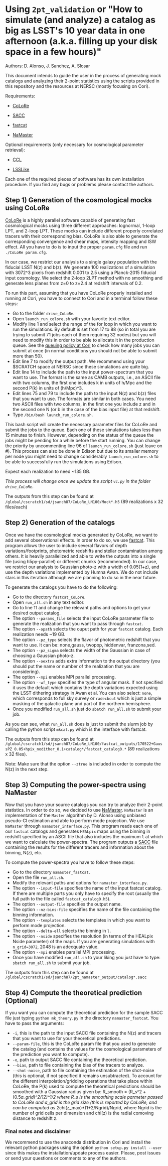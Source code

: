 # Using `2pt_validation` or "How to simulate (and analyze) a catalog as big as LSST's 10 year data in one afternoon (a.k.a. filling up your disk space in a few hours)"

Authors: D. Alonso, J. Sanchez, A. Slosar

This document intends to guide the user in the process of generating mock catalogs and analyzing their 2-point statistics using the scripts provided in this repository and the resources at NERSC (mostly focusing on Cori).

Requirements:

* [CoLoRe](https://github.com/damonge/colore)

* [SACC](https://github.com/LSSTDESC/sacc)

* [fastcat](https://github.com/slosar/fastcat)

* [NaMaster](https://github.com/damonge/namaster)

Optional requirements (only necessary for cosmological parameter retrieval):

* [CCL](https://github.com/LSSTDESC/CCL)

* [LSSLike](https://github.com/LSSTDESC/LSSLike)

Each one of the required pieces of software has its own installation procedure. If you find any bugs or problems please contact the authors.

## Step 1) Generation of the cosmological mocks using CoLoRe

[CoLoRe](https://github.com/damonge/colore) is a highly parallel software capable of generating fast cosmological mocks using three different approaches: lognormal, 1-loop LPT, and 2-loop LPT. These mocks can include different properly correlated tracers with their corresponding bias. CoLoRe is also able to generate the corresponding convergence and shear maps, intensity mapping and ISW effect. All you have to do is to input the proper `param.cfg` file and run `./CoLoRe param.cfg`.

In our case, we restrict our analysis to a single galaxy population with the fiducial LSST N(z) and b(z). We generate 100 realizations of a simulation with 3072^3 pixels from redshift 0.001 to 2.5 using a Planck-2015 fiducial input cosmology. We select the 2-loop 2LPT method with no smoothing and generate lens planes from z=0 to z=2.4 at redshift intervals of 0.2.

To run this part, assuming that you have CoLoRe properly installed and running at Cori, you have to connect to Cori and in a terminal follow these steps:

* Go to the folder `drive_CoLoRe`.
* Open `launch_run_colore.sh` with your favorite text editor.
* Modify line 1 and select the range of the for loop in which you want to run the simulations. By default is set from 17 to 88 (so in total you are trying to submit 71 jobs each of them requiring 32 nodes) but you will need to modify this in order to be able to allocate it in the production queue. See the [queuing policy at Cori](http://www.nersc.gov/users/computational-systems/cori/running-jobs/queues-and-policies/) to check how many jobs you can submit at once (in normal conditions you should not be able to submit more than 50). 
* Edit line 7 to modify the output path. We recommend using your $SCRATCH space at NERSC since these simulations are quite big.
* Edit line 14 to include the path to the input power-spectrum that you want to use. The format is the same as CAMB outputs, i.e., an ASCII file with two columns, the first one includes k in units of h/Mpc and the second P(k) in units of (h/Mpc)^3.
* Edit lines 75 and 79 to include the path to the input N(z) and b(z) files that you want to use. The formats are similar in both cases. You need two ASCII files with two columns, in the first one you include z and in the second one N (or b in the case of the bias input file) at that redshift.
* Type `/bin/bash launch_run_colore.sh`.

This bash script will create the necessary parameter files for CoLoRe and submit the jobs to the queue. Each one of these simulations takes less than 15 minutes to finish. However, depending on the status of the queue the jobs might be pending for a while before the start running. You can change the priority by uncommenting line 96 of `launch_run_colore.sh` (just leave on #). This process can also be done in Edison but due to its smaller memory per node you might need to change considerably `launch_run_colore.sh` to be able to successfully run the simulations using Edison.

Expect each realization to need ~135 GB.

_This process will change once we update the script `vc.py` in the folder `drive_CoLoRe`_.

The outputs from this step can be found at `/global/cscratch1/sd/jsanch87/CoLoRe_LN100/Mock*.h5` (89 realizations x 32 files/each)

## Step 2) Generation of the catalogs

Once we have the cosmological mocks generated by CoLoRe, we want to add several observational effects. In order to do so, we use [fastcat](https://github.com/slosar/fastcat). This program allows the user to include several flavors of depth variations/footprints, photometric redshifts and stellar contamination among others. It is heavily parallelized and able to write the outputs into a single file (using h5py-parallel) or different chunks (recommended). In our case, we restrict our analysis to Gaussian photo-z with a width of 0.05(1+z), and use the depth variations implemented by Humna Awan. We do not include stars in this iteration although we are planning to do so in the near future.

To generate the catalogs you have to do the following:

* Go to the directory `fastcat_CoLore`.
* Open `run_all.sh` in any text editor.
* Go to line 11 and change the relevant paths and options to get your desired output catalog.
* The option `--params_file` selects the input CoLoRe parameter file to generate the realization that you want to pass through `fastcat`.
* The option `--opath` selects the ouput path for your `fastcat` catalog. Each realization needs ~19 GB.
* The option `--pz_type` selects the flavor of photometric redshift that you want to use. It can be: none,gauss, twopop, hiddenvar, franzona,sed.
* The option `--pz_sigma` selects the width of the Gaussian in case of choosing a Gaussian photo-z.
* The option `--oextra` adds extra information to the output directory (you should put the name or number of the realization that you are considering).
* The option `--mpi` enables MPI parallel processing.
* The option `--wf_type` specifies the type of angular mask. If not specified  it uses the default which contains the depth variations expected using the LSST dithering strategy in Awan et al. You can also select: `none`, which corresponds to full sky survey or `radecbcut` which is just a simple masking of the galactic plane and part of the northern hemisphere.
* Once you modified `run_all.sh` just do `sbatch run_all.sh` to submit your job.

As you can see, what `run_all.sh` does is just to submit the slurm job by calling the python script `mkcat.py` which is the interface with fastcat.

The outputs from this step can be found at `/global/cscratch1/sd/jsanch87/CoLoRe_LN100/fastcat_outputs/170522+GaussPZ_0.05+hpix_nodither_0.1+catalog*/fastcat_catalog0.*` (89 realizations x 32 files).

Note: Make sure that the option `--ztrue` is included in order to compute the N(z) in the next step.
## Step 3) Computing the power-spectra using NaMaster

Now that you have your source catalogs you can try to analyze their 2-point statistics. In order to do so, we decided to use [NaMaster](https://github.com/damonge/namaster). `NaMaster` is an implementation of the `Master` algorithm by D. Alonso using unbiased pseudo-Cl estimation and able to perform mode projection. We use `NaMaster` through `namaster_interface.py`. This program reads each one of our `fastcat` catalogs and generates `HEALpix` maps using the binning in redshift specified by an ASCII file that also includes the maximum `l` at which we want to calculate the power-spectra. The program outputs a [SACC](https://github.com/LSSTDESC/SACC) file containing the results for the different tracers and information about the binning, N(z), etc.

To compute the power-spectra you have to follow these steps:

* Go to the directory `namaster_fastcat`.
* Open the file `run_all.sh`.
* Modify the relevant paths and options for `namaster_interface.py`. 
* The option `--input-file` specifies the name of the input fastcat catalog. If there are multiple parts you only have to specify the root (usually the full path to the file called `fastcat_catalog0.h5`).
* The option `--output-file` specifies the output name.
* The option `--nz-bins-file` specifies the name of the file containing the binning information.
* The option `--templates` selects the templates in which you want to perform mode projection.
* The option `--delta-ell` selects the binning in `l`.
* The option `--nside` specifies the resolution (in terms of the HEALpix Nside parameter) of the maps. If you are generating simulations with `n_grid=3072`, 2048 is an adecquate value.
* The option `--mpi` enables parallel MPI processing.
* Once you have modified `run_all.sh` to your liking you just have to type: `sbatch run_all.sh` to submit your job.

The outputs from this step can be found at `/global/cscratch1/sd/jsanch87/2pt_namaster_output/catalog*.sacc`

## Step 4) Compute the theoretical prediction (Optional)

If you want you can compute the theoretical prediction for the sample SACC file just typing `python mk_theory.py` in the directory `namaster_fastcat`. You have to pass the arguments:
* `-i`, this is the path to the input SACC file containing the N(z) and tracers that you want to use for your theoretical predictions.
* `--param-file`, this is the CoLoRe param file that you used to generate the catalog (and contains the values for the cosmological parameters of the prediction you want to compute).
* `-o`, path to output SACC file containing the theoretical prediction.
* `--bias`, path to file containing the bias of the tracers to analyze.
* `--shot-noise`, path to file containing the estimation of the shot-noise (this is optional, if not specified it remains unsubtracted).
To account for the different interpolation/gridding operations that take place within CoLoRe, the P(k) used to compute the theoretical predictions should be smoothed with a Gaussian radius given by:
  R_smooth = (R_s^2 + (0.5*a_grid)^2/12)^1/2
where R_s is the smoothing scale parmeter passed to CoLoRe and a_grid is the grid size (this is reported by CoLoRe, and can be computed as 2*chi(z_max)*(1+2/Ngrid)/Ngrid, where Ngrid is the number of grid cells per dimension and chi(z) is the radial comoving distance to redshift z.

### Final notes and disclaimer

We recommend to use the anaconda distribution in Cori and install the relevant python packages using the option `python setup.py install --user` since this makes the installation/update process easier. Please, post issues or send your questions or comments to any of the authors.


